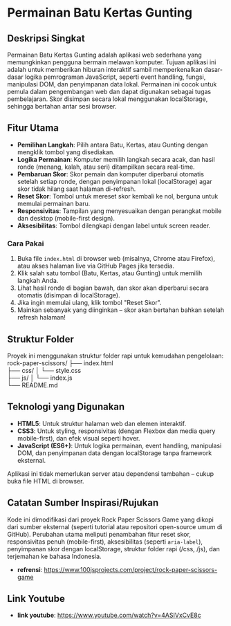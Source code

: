 # Permainan Batu Kertas Gunting

## Deskripsi Singkat
Permainan Batu Kertas Gunting adalah aplikasi web sederhana yang memungkinkan pengguna bermain melawan komputer. Tujuan aplikasi ini adalah untuk memberikan hiburan interaktif sambil memperkenalkan dasar-dasar logika pemrograman JavaScript, seperti event handling, fungsi, manipulasi DOM, dan penyimpanan data lokal. Permainan ini cocok untuk pemula dalam pengembangan web dan dapat digunakan sebagai tugas pembelajaran. Skor disimpan secara lokal menggunakan localStorage, sehingga bertahan antar sesi browser.

## Fitur Utama
- **Pemilihan Langkah**: Pilih antara Batu, Kertas, atau Gunting dengan mengklik tombol yang disediakan.
- **Logika Permainan**: Komputer memilih langkah secara acak, dan hasil ronde (menang, kalah, atau seri) ditampilkan secara real-time.
- **Pembaruan Skor**: Skor pemain dan komputer diperbarui otomatis setelah setiap ronde, dengan penyimpanan lokal (localStorage) agar skor tidak hilang saat halaman di-refresh.
- **Reset Skor**: Tombol untuk mereset skor kembali ke nol, berguna untuk memulai permainan baru.
- **Responsivitas**: Tampilan yang menyesuaikan dengan perangkat mobile dan desktop (mobile-first design).
- **Aksesibilitas**: Tombol dilengkapi dengan label untuk screen reader.

### Cara Pakai
1. Buka file `index.html` di browser web (misalnya, Chrome atau Firefox), atau akses halaman live via GitHub Pages jika tersedia.
2. Klik salah satu tombol (Batu, Kertas, atau Gunting) untuk memilih langkah Anda.
3. Lihat hasil ronde di bagian bawah, dan skor akan diperbarui secara otomatis (disimpan di localStorage).
4. Jika ingin memulai ulang, klik tombol "Reset Skor".
5. Mainkan sebanyak yang diinginkan – skor akan bertahan bahkan setelah refresh halaman!

## Struktur Folder
Proyek ini menggunakan struktur folder rapi untuk kemudahan pengelolaan:
rock-paper-scissors/
├── index.html          
├── css/
│   └── style.css       
├── js/
│   └── index.js        
└── README.md           

## Teknologi yang Digunakan
- **HTML5**: Untuk struktur halaman web dan elemen interaktif.
- **CSS3**: Untuk styling, responsivitas (dengan Flexbox dan media query mobile-first), dan efek visual seperti hover.
- **JavaScript (ES6+)**: Untuk logika permainan, event handling, manipulasi DOM, dan penyimpanan data dengan localStorage tanpa framework eksternal.

Aplikasi ini tidak memerlukan server atau dependensi tambahan – cukup buka file HTML di browser.

## Catatan Sumber Inspirasi/Rujukan
Kode ini dimodifikasi dari proyek Rock Paper Scissors Game yang dikopi dari sumber eksternal (seperti tutorial atau repositori open-source umum di GitHub). Perubahan utama meliputi penambahan fitur reset skor, responsivitas penuh (mobile-first), aksesibilitas (seperti `aria-label`), penyimpanan skor dengan localStorage, struktur folder rapi (/css, /js), dan terjemahan ke bahasa Indonesia.
- **refrensi**: https://www.100jsprojects.com/project/rock-paper-scissors-game

## Link Youtube
- **link youtube**: https://www.youtube.com/watch?v=4ASIVxCvE8c